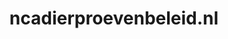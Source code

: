---
layout: post
title:  "ncadierproevenbeleid.nl"
internal_url:  "/data/ncadierproevenbeleid.nl.html"
categories: dutchgov
---